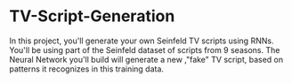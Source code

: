 # TV-Script-Generation
In this project, you'll generate your own Seinfeld TV scripts using RNNs. 
You'll be using part of the Seinfeld dataset of scripts from 9 seasons. The Neural Network you'll build will generate a new ,"fake" TV script, based on patterns it recognizes in this training data.
